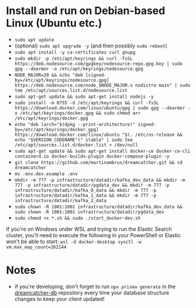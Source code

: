 # Install and run on Debian-based Linux (Ubuntu etc.)
- `sudo apt update`
- (optional) `sudo apt upgrade -y` (and then possibly `sudo reboot`)
- `sudo apt install -y ca-certificates curl gnupg`
- `sudo mkdir -p /etc/apt/keyrings && curl -fsSL https://deb.nodesource.com/gpgkey/nodesource-repo.gpg.key | sudo gpg --dearmor -o /etc/apt/keyrings/nodesource.gpg`
- `NODE_MAJOR=20 && echo "deb [signed-by=/etc/apt/keyrings/nodesource.gpg] https://deb.nodesource.com/node_$NODE_MAJOR.x nodistro main" | sudo tee /etc/apt/sources.list.d/nodesource.list`
- `sudo apt-get update && sudo apt-get install nodejs -y`
- `sudo install -m 0755 -d /etc/apt/keyrings && curl -fsSL https://download.docker.com/linux/ubuntu/gpg | sudo gpg --dearmor -o /etc/apt/keyrings/docker.gpg && sudo chmod a+r /etc/apt/keyrings/docker.gpg`
- `echo "deb [arch="$(dpkg --print-architecture)" signed-by=/etc/apt/keyrings/docker.gpg] https://download.docker.com/linux/ubuntu "$(. /etc/os-release && echo "$VERSION_CODENAME")" stable" | sudo tee /etc/apt/sources.list.d/docker.list > /dev/null`
- `sudo apt-get update && sudo apt-get install docker-ce docker-ce-cli containerd.io docker-buildx-plugin docker-compose-plugin -y`
- `git clone https://github.com/martinambrus/dreamcatcher.git && cd dreamcatcher`
- `mv .env.dev.example .env`
- `mkdir -m 777 -p infrastructure/datadir/kafka_dev_data && mkdir -m 777 -p infrastructure/datadir/pgdata_dev && mkdir -m 777 -p infrastructure/datadir/kafka_0_data && mkdir -m 777 -p infrastructure/datadir/kafka_1_data && mkdir -m 777 -p infrastructure/datadir/kafka_2_data`
- `sudo chown -R 1001:1001 infrastructure/datadir/kafka_dev_data && sudo chown -R 1001:1001 infrastructure/datadir/pgdata_dev`
- `sudo chmod +x *.sh && sudo ./start_docker-dev.sh`

If you're on Windows under WSL and trying to run the Elastic Search cluster, you'll need to execute the following in your PowerShell or Elastic won't be able to start: `wsl -d docker-desktop sysctl -w vm.max_map_count=262144`

# Notes
- if you're developing, don't forget to run `npx prisma generate` in the [dreamcatcher-db](https://github.com/martinambrus/dreamcatcher-db) repository every time your database structure changes to keep your client updated!